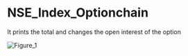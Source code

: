 # NSE_Index_Optionchain
It prints the total and changes the open interest of the option 



![Figure_1](https://github.com/user-attachments/assets/956cbc23-e810-4e93-95c2-f04db0a98691)

